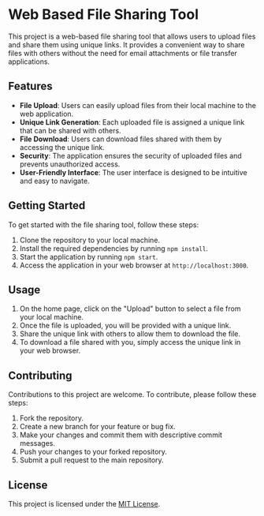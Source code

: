 # Web Based File Sharing Tool

This project is a web-based file sharing tool that allows users to upload files and share them using unique links. It provides a convenient way to share files with others without the need for email attachments or file transfer applications.

## Features

- **File Upload**: Users can easily upload files from their local machine to the web application.
- **Unique Link Generation**: Each uploaded file is assigned a unique link that can be shared with others.
- **File Download**: Users can download files shared with them by accessing the unique link.
- **Security**: The application ensures the security of uploaded files and prevents unauthorized access.
- **User-Friendly Interface**: The user interface is designed to be intuitive and easy to navigate.

## Getting Started

To get started with the file sharing tool, follow these steps:

1. Clone the repository to your local machine.
2. Install the required dependencies by running `npm install`.
3. Start the application by running `npm start`.
4. Access the application in your web browser at `http://localhost:3000`.

## Usage

1. On the home page, click on the "Upload" button to select a file from your local machine.
2. Once the file is uploaded, you will be provided with a unique link.
3. Share the unique link with others to allow them to download the file.
4. To download a file shared with you, simply access the unique link in your web browser.

## Contributing

Contributions to this project are welcome. To contribute, please follow these steps:

1. Fork the repository.
2. Create a new branch for your feature or bug fix.
3. Make your changes and commit them with descriptive commit messages.
4. Push your changes to your forked repository.
5. Submit a pull request to the main repository.

## License

This project is licensed under the [MIT License](https://opensource.org/licenses/MIT).
